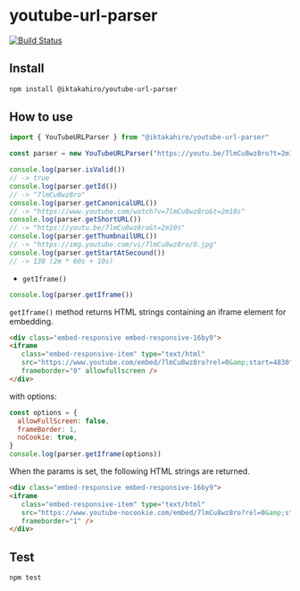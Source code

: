 # youtube-url-parser

[![Build Status](https://travis-ci.org/iktakahiro/youtube-url-parser.svg?branch=master)](https://travis-ci.org/iktakahiro/youtube-url-parser)

## Install

```bash
npm install @iktakahiro/youtube-url-parser
```

## How to use

```typescript
import { YouTubeURLParser } from "@iktakahiro/youtube-url-parser"

const parser = new YouTubeURLParser("https://youtu.be/7lmCu8wz8ro?t=2m10s")

console.log(parser.isValid())
// -> true
console.log(parser.getId())
// -> "7lmCu8wz8ro"
console.log(parser.getCanonicalURL())
// -> "https://www.youtube.com/watch?v=7lmCu8wz8ro&t=2m10s"
console.log(parser.getShortURL())
// -> "https://youtu.be/7lmCu8wz8ro&t=2m10s"
console.log(parser.getThumbnailURL())
// -> "https://img.youtube.com/vi/7lmCu8wz8ro/0.jpg"
console.log(parser.getStartAtSecound())
// -> 130 (2m * 60s + 10s)
```

- `getIframe()`

```js
console.log(parser.getIframe())
```

`getIframe()` method returns HTML strings containing an iframe element for embedding.

```html
<div class="embed-responsive embed-responsive-16by9">
<iframe
   class="embed-responsive-item" type="text/html"
   src="https://www.youtube.com/embed/7lmCu8wz8ro?rel=0&amp;start=4830"
   frameborder="0" allowfullscreen />
</div>
```

with options:

```js
const options = {
  allowFullScreen: false,
  frameBorder: 1,
  noCookie: true,
}
console.log(parser.getIframe(options))
```

When the params is set, the following HTML strings are returned.

```html
<div class="embed-responsive embed-responsive-16by9">
<iframe
   class="embed-responsive-item" type="text/html"
   src="https://www.youtube-nocookie.com/embed/7lmCu8wz8ro?rel=0&amp;start=4830"
   frameborder="1" />
</div>
```

## Test

```bash
npm test
```
